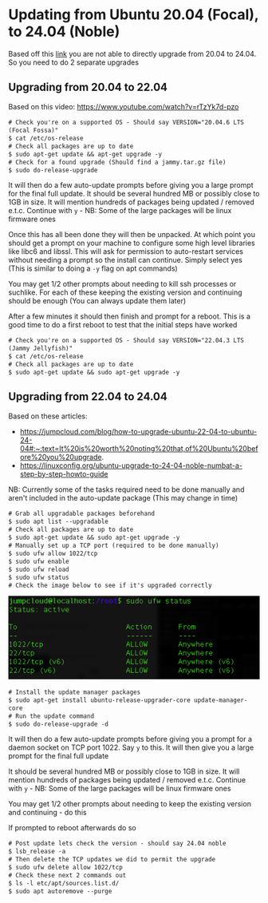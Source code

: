 # Updating from Ubuntu 20.04 (Focal), to 24.04 (Noble)

Based off this [link](https://jumpcloud.com/blog/how-to-upgrade-ubuntu-22-04-to-ubuntu-24-04#:~:text=It%20is%20worth%20noting%20that,of%20Ubuntu%20before%20you%20upgrade.)
you are not able to directly upgrade from 20.04 to 24.04. So you need to do 2 separate upgrades

## Upgrading from 20.04 to 22.04

Based on this video: https://www.youtube.com/watch?v=rTzYk7d-pzo

```shell
# Check you're on a supported OS - Should say VERSION="20.04.6 LTS (Focal Fossa)"
$ cat /etc/os-release
# Check all packages are up to date
$ sudo apt-get update && apt-get upgrade -y
# Check for a found upgrade (Should find a jammy.tar.gz file)
$ sudo do-release-upgrade
```

It will then do a few auto-update prompts before giving you a large prompt for the final full update. It should
be several hundred MB or possibly close to 1GB in size. It will mention hundreds of packages being updated / removed
e.t.c. Continue with `y` - NB: Some of the large packages will be linux firmware ones

Once this has all been done they will then be unpacked. At which point you should get a prompt on your machine to
configure some high level libraries like libc6 and libssl. This will ask for permission to auto-restart services without
needing a prompt so the install can continue. Simply select yes (This is similar to doing a `-y` flag on apt commands)

You may get 1/2 other prompts about needing to kill ssh processes or suchlike. For each of these keeping the existing
version and continuing should be enough (You can always update them later)

After a few minutes it should then finish and prompt for a reboot. This is a good time to do a first reboot to test
that the initial steps have worked

```shell
# Check you're on a supported OS - Should say VERSION="22.04.3 LTS (Jammy Jellyfish)"
$ cat /etc/os-release
# Check all packages are up to date
$ sudo apt-get update && sudo apt-get upgrade -y
```

## Upgrading from 22.04 to 24.04

Based on these articles: 
- https://jumpcloud.com/blog/how-to-upgrade-ubuntu-22-04-to-ubuntu-24-04#:~:text=It%20is%20worth%20noting%20that,of%20Ubuntu%20before%20you%20upgrade.
- https://linuxconfig.org/ubuntu-upgrade-to-24-04-noble-numbat-a-step-by-step-howto-guide

NB: Currently some of the tasks required need to be done manually and aren't included in the auto-update package
(This may change in time)

```shell
# Grab all upgradable packages beforehand
$ sudo apt list --upgradable
# Check all packages are up to date
$ sudo apt-get update && sudo apt-get upgrade -y
# Manually set up a TCP port (required to be done manually)
$ sudo ufw allow 1022/tcp
$ sudo ufw enable
$ sudo ufw reload
$ sudo ufw status
# Check the image below to see if it's upgraded correctly
```

![tcp_1022_port.png](tcp_1022_port.png)

```shell
# Install the update manager packages
$ sudo apt-get install ubuntu-release-upgrader-core update-manager-core
# Run the update command
$ sudo do-release-upgrade -d
```

It will then do a few auto-update prompts before giving you a prompt for a daemon socket on TCP port 1022.
Say `y` to this. It will then give you a large prompt for the final full update

It should be several hundred MB or possibly close to 1GB in size. It will mention hundreds of packages being
updated / removed e.t.c. Continue with `y` - NB: Some of the large packages will be linux firmware ones

You may get 1/2 other prompts about needing to keep the existing version and continuing - do this

If prompted to reboot afterwards do so

```shell
# Post update lets check the version - should say 24.04 noble
$ lsb_release -a
# Then delete the TCP updates we did to permit the upgrade
$ sudo ufw delete allow 1022/tcp
# Check these next 2 commands out
$ ls -l etc/apt/sources.list.d/
$ sudo apt autoremove --purge
```
